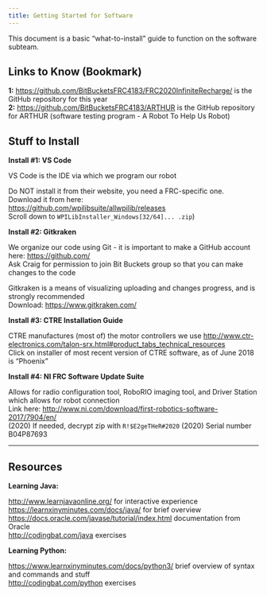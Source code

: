 ```yaml
---
title: Getting Started for Software
---
```


This document is a basic “what-to-install” guide to function on the software subteam.

## Links to Know (Bookmark)

**1:** https://github.com/BitBucketsFRC4183/FRC2020InfiniteRecharge/ is the GitHub repository for this year  
**2:** https://github.com/BitBucketsFRC4183/ARTHUR is the GitHub repository for ARTHUR (software testing program - A Robot To Help Us Robot)  

## Stuff to Install

**Install #1: VS Code**  

VS Code is the IDE via which we program our robot  

Do NOT install it from their website, you need a FRC-specific one. Download it from here:  
https://github.com/wpilibsuite/allwpilib/releases  
Scroll down to `WPILibInstaller_Windows[32/64]... .zip`)

**Install #2: Gitkraken**  

We organize our code using Git - it is important to make a GitHub account here: https://github.com/  
Ask Craig for permission to join Bit Buckets group so that you can make changes to the code  

Gitkraken is a means of visualizing uploading and changes progress, and is strongly recommended  
Download: https://www.gitkraken.com/

**Install #3: CTRE Installation Guide**  

CTRE manufactures (most of) the motor controllers we use http://www.ctr-electronics.com/talon-srx.html#product_tabs_technical_resources  
Click on installer of most recent version of CTRE software, as of June 2018 is “Phoenix”  


**Install #4: NI FRC Software Update Suite**

Allows for radio configuration tool, RoboRIO imaging tool, and Driver Station which allows for robot connection  
Link here: http://www.ni.com/download/first-robotics-software-2017/7904/en/   
(2020) If needed, decrypt zip with `R!$E2geTHeR#2020`
(2020) Serial number B04P87693  

----

## Resources

**Learning Java:**  

http://www.learnjavaonline.org/ for interactive experience  
https://learnxinyminutes.com/docs/java/  for brief overview  
https://docs.oracle.com/javase/tutorial/index.html documentation from Oracle  
http://codingbat.com/java exercises  

**Learning Python:**  

https://www.learnxinyminutes.com/docs/python3/ brief overview of syntax and commands and stuff  
http://codingbat.com/python exercises  

